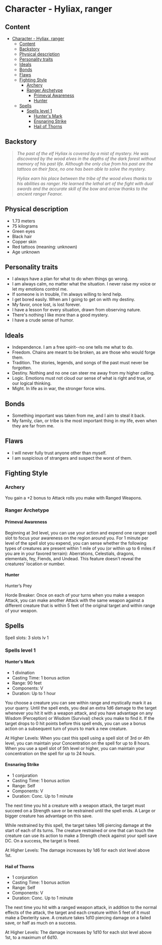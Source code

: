 ﻿# Character - Hyliax, ranger

## Content
- [Character - Hyliax, ranger](#character---hyliax-ranger)
  - [Content](#content)
  - [Backstory](#backstory)
  - [Physical description](#physical-description)
  - [Personality traits](#personality-traits)
  - [Ideals](#ideals)
  - [Bonds](#bonds)
  - [Flaws](#flaws)
  - [Fighting Style](#fighting-style)
    - [Archery](#archery)
    - [Ranger Archetype](#ranger-archetype)
      - [Primeval Awareness](#primeval-awareness)
      - [Hunter](#hunter)
  - [Spells](#spells)
    - [Spells level 1](#spells-level-1)
      - [Hunter's Mark](#hunters-mark)
      - [Ensnaring Strike](#ensnaring-strike)
      - [Hail of Thorns](#hail-of-thorns)

## Backstory
>_The past of the elf Hyliax is covered by a mist of mystery. He was discovered by the wood elves in the depths of the dark forest without memory of his past life. Although the only clue from his past are the tattoos on their face, no one has been able to solve the mystery._
> 
>_Hyliax earn his place between the tribe of the wood elves thanks to his abilities as ranger. He learned the lethal art of the fight with dual swords and the accurate skill of the bow and arrow thanks to the ancient ranger Feanor._

## Physical description
* 1.73 meters
* 75 kilograms
* Green eyes
* Black hair
* Copper skin
* Red tattoos (meaning: unknown)
* Age unknown

## Personality traits
* I always have a plan for what to do when things go wrong.
* I am always calm, no matter what the situation. I never raise my voice or let my emotions control me.
* If someone is in trouble, I'm always willing to lend help.
* I get bored easily. When am I going to get on with my destiny.
* My favor, once lost, is lost forever.
* I have a lesson for every situation, drawn from observing nature.
* There's nothing I like more than a good mystery.
* I have a crude sense of humor.

## Ideals
* Independence. I am a free spirit--no one tells me what to do.
* Freedom. Chains are meant to be broken, as are those who would forge them.
* Tradition. The stories, legends, and songs of the past must never be forgotten.
* Destiny. Nothing and no one can steer me away from my higher calling.
* Logic. Emotions must not cloud our sense of what is right and true, or our logical thinking.
* Might. In life as in war, the stronger force wins.
  
## Bonds
* Something important was taken from me, and I aim to steal it back.
* My family, clan, or tribe is the most important thing in my life, even when they are far from me.

## Flaws
* I will never fully trust anyone other than myself.
* I am suspicious of strangers and suspect the worst of them.

## Fighting Style

### Archery

You gain a +2 bonus to Attack rolls you make with Ranged Weapons.

### Ranger Archetype

#### Primeval Awareness

Beginning at 3rd level, you can use your action and expend one ranger spell slot to focus your awareness on the region around you. For 1 minute per level of the spell slot you expend, you can sense whether the following types of creatures are present within 1 mile of you (or within up to 6 miles if you are in your favored terrain): Aberrations, Celestials, dragons, elementals, fey, Fiends, and Undead. This feature doesn't reveal the creatures' location or number.

#### Hunter

Hunter’s Prey

Horde Breaker: Once on each of your turns when you make a weapon Attack, you can make another Attack with the same weapon against a different creature that is within 5 feet of the original target and within range of your weapon.

## Spells

Spell slots: 3 slots lv 1

### Spells level 1

#### Hunter's Mark

* 1 divination
* Casting Time: 1 bonus action
* Range: 90 feet
* Components: V
* Duration: Up to 1 hour

You choose a creature you can see within range and mystically mark it as your quarry. Until the spell ends, you deal an extra 1d6 damage to the target whenever you hit it with a weapon attack, and you have advantage on any Wisdom (Perception) or Wisdom (Survival) check you make to find it. If the target drops to 0 hit points before this spell ends, you can use a bonus action on a subsequent turn of yours to mark a new creature.

At Higher Levels: When you cast this spell using a spell slot of 3rd or 4th level, you can maintain your Concentration on the spell for up to 8 hours. When you use a spell slot of 5th level or higher, you can maintain your concentration on the spell for up to 24 hours.

#### Ensnaring Strike

* 1 conjuration
* Casting Time: 1 bonus action
* Range: Self
* Components: V
* Duration: Conc. Up to 1 minute

The next time you hit a creature with a weapon attack, the target must succeed on a Strength save or be restrained until the spell ends. A Large or bigger creature has advantage on this save.

While restrained by this spell, the target takes 1d6 piercing damage at the start of each of its turns. The creature restrained or one that can touch the creature can use its action to make a Strength check against your spell save DC. On a success, the target is freed.

At Higher Levels: The damage increases by 1d6 for each slot level above 1st.

#### Hail of Thorns

* 1 conjuration
* Casting Time: 1 bonus action
* Range: Self
* Components: V
* Duration: Conc. Up to 1 minute

The next time you hit with a ranged weapon attack, in addition to the normal effects of the attack, the target and each creature within 5 feet of it must make a Dexterity save. A creature takes 1d10 piercing damage on a failed save, or half as much on a success.

At Higher Levels: The damage increases by 1d10 for each slot level above 1st, to a maximum of 6d10.